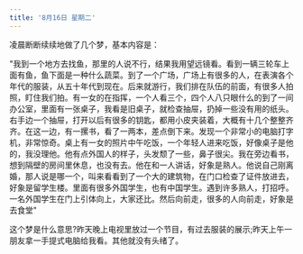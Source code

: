 ```yaml
---
title: '8月16日 星期二'
---
```


凌晨断断续续地做了几个梦，基本内容是：

"我到一个地方去找鱼，那里的人说不行，结果我用望远镜看。看到一辆三轮车上面有鱼，鱼下面是一种什么蔬菜。到了一个广场，广场上有很多的人，在表演各个年代的服装，从五十年代到现在。后来就游行，我们排在队伍的前面，有很多人拍照，盯住我们拍。有一女的在指挥，一个人看三个，四个人八只眼什么的到了一间办公室，里面有一张桌子，我看是旧桌子，就检查抽屉，扔掉一些没有用的纸头。右手边一个抽屉，打开以后有很多的钥匙，都用小皮夹装着，大概有十几个整整齐齐。在这一边，有一摞书，看了一两本，差点倒下来。发现一个非常小的电脑打字机，非常惊奇。桌上有一女的照片中午吃饭，一个年轻人进来吃饭，好像桌子是他的，我没理他。他有点外国人的样子，头发颓了一些，鼻子很尖。我在旁边看书，想到隔壁的房间里休息，也没有去。他在和一人讲话，好象是熟人。他说自己刚离婚，那人说是哪一个，叫来看看到了一个大的建筑物，在门口检查了证件放进去，好象是留学生楼。里面有很多外国学生，也有中国学生。遇到许多熟人，打招呼。一名外国学生在门上引体向上，大家还比。然后向前走，很多的人向前走，好象是去食堂"

这个梦是什么意思?昨天晚上电视里放过一个节目，有过去服装的展示;昨天上午一朋友拿一手提式电脑给我看。其他就没有头绪了。

